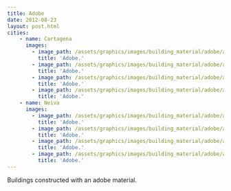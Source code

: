 ```yaml
---
title: Adobe 
date: 2012-08-23
layout: post.html
cities:
    - name: Cartagena
      images:
        - image_path: /assets/graphics/images/building_material/adobe/adobe_cartagena_01.png
          title: 'Adobe.'          
        - image_path: /assets/graphics/images/building_material/adobe/adobe_cartagena_02.png
          title: 'Adobe.'  
        - image_path: /assets/graphics/images/building_material/adobe/adobe_cartagena_03.png
          title: 'Adobe.'          
        - image_path: /assets/graphics/images/building_material/adobe/adobe_cartagena_04.png
          title: 'Adobe.'          
    - name: Neiva
      images:
        - image_path: /assets/graphics/images/building_material/adobe/adobe_neiva_01.png
          title: 'Adobe.'          
        - image_path: /assets/graphics/images/building_material/adobe/adobe_neiva_02.png
          title: 'Adobe.'          
        - image_path: /assets/graphics/images/building_material/adobe/adobe_neiva_03.png
          title: 'Adobe.'          
        - image_path: /assets/graphics/images/building_material/adobe/adobe_neiva_04.png
          title: 'Adobe.'          
---
```

Buildings constructed with an adobe material.
